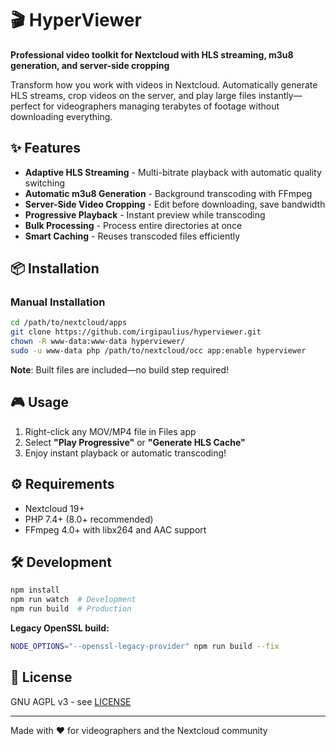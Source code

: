 # 🎬 HyperViewer

**Professional video toolkit for Nextcloud with HLS streaming, m3u8 generation, and server-side cropping**

Transform how you work with videos in Nextcloud. Automatically generate HLS streams, crop videos on the server, and play large files instantly—perfect for videographers managing terabytes of footage without downloading everything.

## ✨ Features

- **Adaptive HLS Streaming** - Multi-bitrate playback with automatic quality switching
- **Automatic m3u8 Generation** - Background transcoding with FFmpeg
- **Server-Side Video Cropping** - Edit before downloading, save bandwidth
- **Progressive Playback** - Instant preview while transcoding
- **Bulk Processing** - Process entire directories at once
- **Smart Caching** - Reuses transcoded files efficiently

## 📦 Installation

### Manual Installation
```bash
cd /path/to/nextcloud/apps
git clone https://github.com/irgipaulius/hyperviewer.git
chown -R www-data:www-data hyperviewer/
sudo -u www-data php /path/to/nextcloud/occ app:enable hyperviewer
```

**Note**: Built files are included—no build step required!

## 🎮 Usage

1. Right-click any MOV/MP4 file in Files app
2. Select **"Play Progressive"** or **"Generate HLS Cache"**
3. Enjoy instant playback or automatic transcoding!

## ⚙️ Requirements

- Nextcloud 19+
- PHP 7.4+ (8.0+ recommended)
- FFmpeg 4.0+ with libx264 and AAC support

## 🛠️ Development

```bash
npm install
npm run watch  # Development
npm run build  # Production
```

**Legacy OpenSSL build:**
```bash
NODE_OPTIONS="--openssl-legacy-provider" npm run build --fix
```

## 📝 License

GNU AGPL v3 - see [LICENSE](LICENSE)

---

Made with ❤️ for videographers and the Nextcloud community
